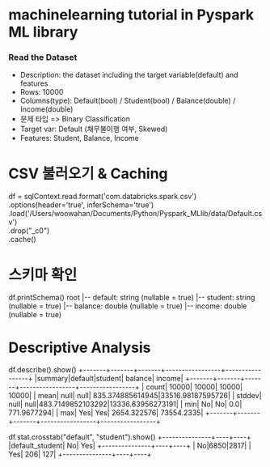 # machinelearning tutorial in Pyspark ML library

### Read the Dataset
  - Description: the dataset including the target variable(default) and features
  - Rows: 10000
  - Columns(type): Default(bool) / Student(bool) / Balance(double) / Income(double)
  - 문제 타입 => Binary Classification
  - Target var: Default (채무불이행 여부, Skewed)
  - Features: Student, Balance, Income
# CSV 불러오기 & Caching
df = sqlContext.read.format('com.databricks.spark.csv')\
					.options(header='true', inferSchema='true')\
					.load('/Users/woowahan/Documents/Python/Pyspark_MLlib/data/Default.csv')\
					.drop("_c0")\
					.cache()
 
# 스키마 확인
df.printSchema()
root
 |-- default: string (nullable = true)
 |-- student: string (nullable = true)
 |-- balance: double (nullable = true)
 |-- income: double (nullable = true)
 
# Descriptive Analysis
df.describe().show()
+-------+-------+-------+-----------------+-----------------+
|summary|default|student|          balance|           income|
+-------+-------+-------+-----------------+-----------------+
|  count|  10000|  10000|            10000|            10000|
|   mean|   null|   null| 835.374885614945|33516.98187595726|
| stddev|   null|   null|483.7149852103292|13336.63956273191|
|    min|     No|     No|              0.0|      771.9677294|
|    max|    Yes|    Yes|      2654.322576|       73554.2335|
+-------+-------+-------+-----------------+-----------------+
 
df.stat.crosstab("default", "student").show()
+---------------+----+----+
|default_student|  No| Yes|
+---------------+----+----+
|             No|6850|2817|
|            Yes| 206| 127|
+---------------+----+----+
